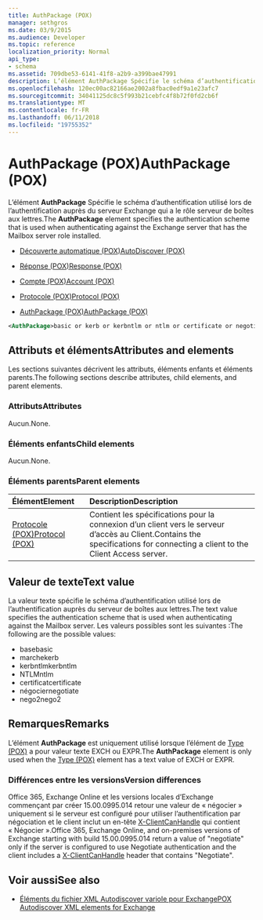 ```yaml
---
title: AuthPackage (POX)
manager: sethgros
ms.date: 03/9/2015
ms.audience: Developer
ms.topic: reference
localization_priority: Normal
api_type:
- schema
ms.assetid: 709dbe53-6141-41f8-a2b9-a399bae47991
description: L’élément AuthPackage Spécifie le schéma d’authentification utilisé lors de l’authentification auprès du serveur Exchange qui a le rôle serveur de boîtes aux lettres.
ms.openlocfilehash: 120ec00ac82166ae2002a8fbac0edf9a1e23afc7
ms.sourcegitcommit: 34041125dc8c5f993b21cebfc4f8b72f0fd2cb6f
ms.translationtype: MT
ms.contentlocale: fr-FR
ms.lasthandoff: 06/11/2018
ms.locfileid: "19755352"
---
```

# <a name="authpackage-pox"></a><span data-ttu-id="15670-103">AuthPackage (POX)</span><span class="sxs-lookup"><span data-stu-id="15670-103">AuthPackage (POX)</span></span>

<span data-ttu-id="15670-104">L’élément **AuthPackage** Spécifie le schéma d’authentification utilisé lors de l’authentification auprès du serveur Exchange qui a le rôle serveur de boîtes aux lettres.</span><span class="sxs-lookup"><span data-stu-id="15670-104">The **AuthPackage** element specifies the authentication scheme that is used when authenticating against the Exchange server that has the Mailbox server role installed.</span></span> 
  
- [<span data-ttu-id="15670-105">Découverte automatique (POX)</span><span class="sxs-lookup"><span data-stu-id="15670-105">AutoDiscover (POX)</span></span>](autodiscover-pox.md)
  
- [<span data-ttu-id="15670-106">Réponse (POX)</span><span class="sxs-lookup"><span data-stu-id="15670-106">Response (POX)</span></span>](response-pox.md)
  
- [<span data-ttu-id="15670-107">Compte (POX)</span><span class="sxs-lookup"><span data-stu-id="15670-107">Account (POX)</span></span>](account-pox.md)
  
- [<span data-ttu-id="15670-108">Protocole (POX)</span><span class="sxs-lookup"><span data-stu-id="15670-108">Protocol (POX)</span></span>](protocol-pox.md)
  
- [<span data-ttu-id="15670-109">AuthPackage (POX)</span><span class="sxs-lookup"><span data-stu-id="15670-109">AuthPackage (POX)</span></span>](authpackage-pox.md)
  
```xml
<AuthPackage>basic or kerb or kerbntlm or ntlm or certificate or negotiate or nego2</AuthPackage>
```

## <a name="attributes-and-elements"></a><span data-ttu-id="15670-110">Attributs et éléments</span><span class="sxs-lookup"><span data-stu-id="15670-110">Attributes and elements</span></span>

<span data-ttu-id="15670-111">Les sections suivantes décrivent les attributs, éléments enfants et éléments parents.</span><span class="sxs-lookup"><span data-stu-id="15670-111">The following sections describe attributes, child elements, and parent elements.</span></span>
  
### <a name="attributes"></a><span data-ttu-id="15670-112">Attributs</span><span class="sxs-lookup"><span data-stu-id="15670-112">Attributes</span></span>

<span data-ttu-id="15670-113">Aucun.</span><span class="sxs-lookup"><span data-stu-id="15670-113">None.</span></span>
  
### <a name="child-elements"></a><span data-ttu-id="15670-114">Éléments enfants</span><span class="sxs-lookup"><span data-stu-id="15670-114">Child elements</span></span>

<span data-ttu-id="15670-115">Aucun.</span><span class="sxs-lookup"><span data-stu-id="15670-115">None.</span></span>
  
### <a name="parent-elements"></a><span data-ttu-id="15670-116">Éléments parents</span><span class="sxs-lookup"><span data-stu-id="15670-116">Parent elements</span></span>

|<span data-ttu-id="15670-117">**Élément**</span><span class="sxs-lookup"><span data-stu-id="15670-117">**Element**</span></span>|<span data-ttu-id="15670-118">**Description**</span><span class="sxs-lookup"><span data-stu-id="15670-118">**Description**</span></span>|
|:-----|:-----|
|[<span data-ttu-id="15670-119">Protocole (POX)</span><span class="sxs-lookup"><span data-stu-id="15670-119">Protocol (POX)</span></span>](protocol-pox.md) <br/> |<span data-ttu-id="15670-120">Contient les spécifications pour la connexion d’un client vers le serveur d’accès au Client.</span><span class="sxs-lookup"><span data-stu-id="15670-120">Contains the specifications for connecting a client to the Client Access server.</span></span>  <br/> |
   
## <a name="text-value"></a><span data-ttu-id="15670-121">Valeur de texte</span><span class="sxs-lookup"><span data-stu-id="15670-121">Text value</span></span>

<span data-ttu-id="15670-122">La valeur texte spécifie le schéma d’authentification utilisé lors de l’authentification auprès du serveur de boîtes aux lettres.</span><span class="sxs-lookup"><span data-stu-id="15670-122">The text value specifies the authentication scheme that is used when authenticating against the Mailbox server.</span></span> <span data-ttu-id="15670-123">Les valeurs possibles sont les suivantes :</span><span class="sxs-lookup"><span data-stu-id="15670-123">The following are the possible values:</span></span>
  
- <span data-ttu-id="15670-124">base</span><span class="sxs-lookup"><span data-stu-id="15670-124">basic</span></span>
- <span data-ttu-id="15670-125">marche</span><span class="sxs-lookup"><span data-stu-id="15670-125">kerb</span></span>
- <span data-ttu-id="15670-126">kerbntlm</span><span class="sxs-lookup"><span data-stu-id="15670-126">kerbntlm</span></span>
- <span data-ttu-id="15670-127">NTLM</span><span class="sxs-lookup"><span data-stu-id="15670-127">ntlm</span></span>
- <span data-ttu-id="15670-128">certificat</span><span class="sxs-lookup"><span data-stu-id="15670-128">certificate</span></span>
- <span data-ttu-id="15670-129">négocier</span><span class="sxs-lookup"><span data-stu-id="15670-129">negotiate</span></span>
- <span data-ttu-id="15670-130">nego2</span><span class="sxs-lookup"><span data-stu-id="15670-130">nego2</span></span>
    
## <a name="remarks"></a><span data-ttu-id="15670-131">Remarques</span><span class="sxs-lookup"><span data-stu-id="15670-131">Remarks</span></span>

<span data-ttu-id="15670-132">L’élément **AuthPackage** est uniquement utilisé lorsque l’élément de [Type (POX)](type-pox.md) a pour valeur texte EXCH ou EXPR.</span><span class="sxs-lookup"><span data-stu-id="15670-132">The **AuthPackage** element is only used when the [Type (POX)](type-pox.md) element has a text value of EXCH or EXPR.</span></span> 
  
### <a name="version-differences"></a><span data-ttu-id="15670-133">Différences entre les versions</span><span class="sxs-lookup"><span data-stu-id="15670-133">Version differences</span></span>

<span data-ttu-id="15670-134">Office 365, Exchange Online et les versions locales d’Exchange commençant par créer 15.00.0995.014 retour une valeur de « négocier » uniquement si le serveur est configuré pour utiliser l’authentification par négociation et le client inclut un en-tête [X-ClientCanHandle](pox-autodiscover-request-for-exchange.md) qui contient « Négocier ».</span><span class="sxs-lookup"><span data-stu-id="15670-134">Office 365, Exchange Online, and on-premises versions of Exchange starting with build 15.00.0995.014 return a value of "negotiate" only if the server is configured to use Negotiate authentication and the client includes a [X-ClientCanHandle](pox-autodiscover-request-for-exchange.md) header that contains "Negotiate".</span></span> 
  
## <a name="see-also"></a><span data-ttu-id="15670-135">Voir aussi</span><span class="sxs-lookup"><span data-stu-id="15670-135">See also</span></span>

- [<span data-ttu-id="15670-136">Éléments du fichier XML Autodiscover variole pour Exchange</span><span class="sxs-lookup"><span data-stu-id="15670-136">POX Autodiscover XML elements for Exchange</span></span>](pox-autodiscover-xml-elements-for-exchange.md)

